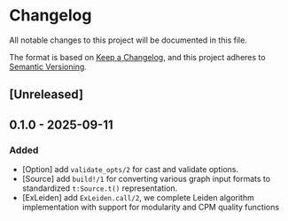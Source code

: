 # Changelog

All notable changes to this project will be documented in this file.

The format is based on [Keep a Changelog](https://keepachangelog.com/en/1.0.0/),
and this project adheres to [Semantic Versioning](https://semver.org/spec/v2.0.0.html).

## [Unreleased]

## 0.1.0 - 2025-09-11

### Added

- [Option] add `validate_opts/2` for cast and validate options.
- [Source] add `build!/1` for converting various graph input formats to standardized `t:Source.t()` representation.
- [ExLeiden] add `ExLeiden.call/2`, we complete Leiden algorithm implementation with support for modularity and CPM quality functions
